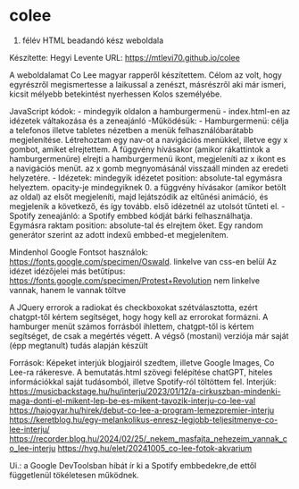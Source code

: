 # colee
1. félév HTML beadandó kész weboldala

Készítette: Hegyi Levente
URL: https://mtlevi70.github.io/colee

A weboldalamat Co Lee magyar rapperől készítettem. Célom az volt, hogy egyrészről megismertesse a laikussal a zenészt, másrészről aki már ismeri, kicsit mélyebb betekintést nyerhessen Kolos személyébe.

JavaScript kódok:
	- mindegyik oldalon a hamburgermenü
	- index.html-en az idézetek váltakozása és a zeneajánló
	-Működésük:
		- Hamburgermenü: célja a telefonos illetve tabletes nézetben a menük felhasználóbarátabb megjelenítése. Létrehoztam egy nav-ot a navigációs menükkel, illetve egy x gombot, amiket elrejtettem. A függvény hívásakor (amikor rákattintok a hamburgermenüre) elrejti a hamburgermenü ikont, megjeleníti az x ikont es a navigációs menüt. az x gomb megnyomásánál visszaáll minden az eredeti helyzetére.
		- Idézetek: mindegyik idézetet position: absolute-tal egymásra helyeztem. opacity-je mindegyiknek 0. a függvény hívásakor (amikor betölt az oldal) az elsőt megjeleníti, majd lejátszódik az eltűnési animáció, és megjelenik a következő, és így tovább. 
első idézetnél az utolsót tűnteti el.
		- Spotify zeneajánló: a Spotify embbed kódját bárki felhasználhatja. Egymásra raktam position: absolute-tal és elrejtem őket. Egy random generátor szerint az adott indexű embbed-et megjelenítem.

Mindenhol Google Fontsot használok: https://fonts.google.com/specimen/Oswald. linkelve van css-en belül
Az idézet idézőjelei más betűtípus:  https://fonts.google.com/specimen/Protest+Revolution nem linkelve vannak, hanem le vannak töltve

A JQuery errorok a radiokat és checkboxokat szétválasztotta, ezért chatgpt-től kértem segítséget, hogy hogy kell az errorokat formázni.
A hamburger menüt számos forrásból ihlettem, chatgpt-től is kértem segítséget, de csak a megértés végett. A végső (mostani) verziója már saját (épp megtanult) tudás alapján készült


Források:
Képeket interjúk blogjairól szedtem, illetve Google Images, Co Lee-ra rákeresve.
A bemutatás.html szövegi felépítése chatGPT, hiteles információkkal saját tudásomból, illetve Spotify-ról töltöttem fel.
	Interjúk:
		https://musicbackstage.hu/hu/interju/2023/01/12/a-cirkuszban-mindenki-maga-donti-el-mikent-lep-be-es-mikent-tavozik-interju-co-lee-val
		https://hajogyar.hu/hirek/debut-co-lee-a-program-lemezpremier-interju
		https://keretblog.hu/egy-melankolikus-enresz-legjobb-teljesitmenye-co-lee-interju/
		https://recorder.blog.hu/2024/02/25/_nekem_masfajta_nehezeim_vannak_co_lee-interju
		https://hvg.hu/elet/20241005_co-lee-fotok-akvarium

Ui.: a Google DevToolsban hibát ír ki a Spotify embbedekre,de ettől függetlenül tökéletesen működnek.

